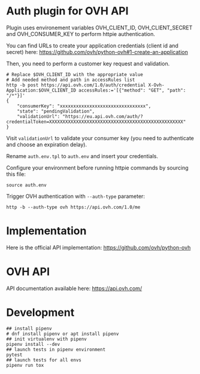 # Auth plugin for OVH API

Plugin uses environement variables OVH\_CLIENT\_ID, OVH\_CLIENT\_SECRET
and OVH\_CONSUMER\_KEY to perform httpie authentication.

You can find URLs to create your application credentials
(client id and secret) here:
https://github.com/ovh/python-ovh#1-create-an-application

Then, you need to perform a customer key request and validation.

```
# Replace $OVH_CLIENT_ID with the appropriate value
# Add needed method and path in accessRules list
http -b post https://api.ovh.com/1.0/auth/credential X-Ovh-Application:$OVH_CLIENT_ID accessRules:='[{"method": "GET", "path": "/*"}]'
{
    "consumerKey": "xxxxxxxxxxxxxxxxxxxxxxxxxxxxxxxx",
    "state": "pendingValidation",
    "validationUrl": "https://eu.api.ovh.com/auth/?credentialToken=XXXXXXXXXXXXXXXXXXXXXXXXXXXXXXXXXXXXXXXXXXXXXXXXXX"
}
```

Visit ``validationUrl`` to validate your consumer key (you need to authenticate
and choose an expiration delay).

Rename ``auth.env.tpl`` to ``auth.env`` and insert your credentials.

Configure your environment before running httpie commands by sourcing this file:

```
source auth.env
```

Trigger OVH authentication with ``--auth-type`` parameter:

```
http -b --auth-type ovh https://api.ovh.com/1.0/me
```


# Implementation

Here is the official API implementation: https://github.com/ovh/python-ovh


# OVH API

API documentation available here: https://api.ovh.com/


# Development

```
## install pipenv
# dnf install pipenv or apt install pipenv
## init virtualenv with pipenv
pipenv install --dev
## launch tests in pipenv environment
pytest
## launch tests for all envs
pipenv run tox
```
